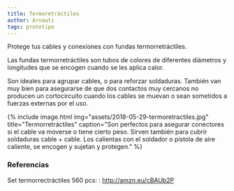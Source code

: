 ```yaml
---
title: Termoretráctiles
author: Arnauti
tags: prototipo
---
```


Protege tus cables y conexiones con fundas termorretráctiles.

Las fundas termorretráctiles son tubos de colores de diferentes diámetros y longitudes que se encogen cuando se les aplica calor.

Son ideales para agrupar cables, o para reforzar soldaduras. También van muy bien para asegurarse de que dos contactos muy cercanos no producen un cortocircuito cuando los cables se muevan o sean sometidos a fuerzas externas por el uso.


{% include image.html
  img="assets/2018-05-29-termoretractiles.jpg"
  title="Termorretráctiles"
  caption="Son perfectos para asegurar conectores si el cable va moverse o tiene cierto peso. Sirven también para cubrir soldaduras cable + cable. Los calientas con el soldador o pistola de aire caliente, se encogen y sujetan y protegen."
 %}

### Referencias

 Set termorrectráctiles 560 pcs:
 : <http://amzn.eu/cBAUb2P>
